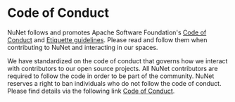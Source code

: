# Code of Conduct

NuNet follows and promotes Apache Software Foundation's [Code of Conduct](https://www.apache.org/foundation/policies/conduct.html)
and [Etiquette guidelines](https://community.apache.org/contributors/etiquette).
Please read and follow them when contributing to NuNet and interacting in our spaces.

We have standardized on the code of conduct that governs how we interact with contributors to our open
source projects. All NuNet contributors are required to follow the code in order to be part of the community.
NuNet reserves a right to ban individuals who do not follow the code of conduct. Please find details via the
following link [Code of Conduct](https://www.apache.org/foundation/policies/conduct.html).
